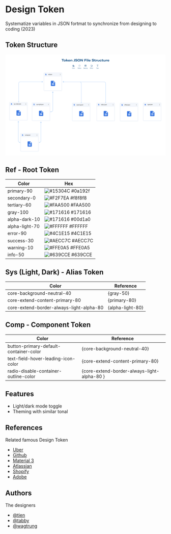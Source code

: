 
# Design Token

Systematize variables in JSON fortmat to synchronize from designing to coding (2023)

## Token Structure

![App Screenshot](https://github.com/wagGit1248/tokendesign/raw/master/Read-me.png)

## Ref - Root Token

| Color             | Hex                                                                |
| ----------------- | ---------------------------------------------------------- |
| primary-90 | ![#15304C](https://via.placeholder.com/20/15304C?text=+) #0a192f |
| secondary-0 | ![#F2F7EA](https://via.placeholder.com/20/F2F7EA?text=+) #f8f8f8 |
| tertiary-60 | ![#FAA500](https://via.placeholder.com/20/FAA500?text=+) #FAA500 |
| gray-100 | ![#171616](https://via.placeholder.com/20/171616?text=+) #171616 |
| alpha-dark-10| ![#171616](https://via.placeholder.com/20/171616?text=+) #00d1a0 |
| alpha-light-70| ![#FFFFFF](https://via.placeholder.com/20/FFFFFF?text=+) #FFFFFF |
| error-90| ![#4C1E15](https://via.placeholder.com/20/4C1E15?text=+) #4C1E15 |
| success-30| ![#AECC7C](https://via.placeholder.com/20/AECC7C?text=+) #AECC7C |
| warning-10| ![#FFE0A5](https://via.placeholder.com/20/FFE0A5?text=+) #FFE0A5 |
| info-50| ![#639CCE](https://via.placeholder.com/20/639CCE?text=+) #639CCE |


## Sys (Light, Dark) - Alias Token

| Color             | Reference                                                                |
| ----------------- | ---------------------------------------------------------- |
| core-background-neutral-40 |  {gray-50} |
| core-extend-content-primary-80 | {primary-80}|
| core-extend-border-always-light-alpha-80 | {alpha-light-80}|

## Comp - Component Token

| Color             | Reference                                                                |
| ----------------- | ---------------------------------------------------------- |
| button-primary-default-container-color |  {core-background-neutral-40} |
| text-field-hover-leading-icon-color | {core-extend-content-primary-80}|
| radio-disable-container-outline-color | {core-extend-border-always-light-alpha-80 }|


## Features

- Light/dark mode toggle
- Theming with similar tonal



## References

Related famous Design Token

- [Uber](https://base.uber.com/6d2425e9f/p/93825b-welcome-to-base)
- [Github](https://primer.style/design/foundations/color)
- [Material 3](https://m3.material.io/foundations/design-tokens/overview)
- [Atlassian](https://atlassian.design/tokens)
- [Shopify](https://polaris.shopify.com/design/colors)
- [Adobe](https://spectrum.adobe.com/page/design-tokens/)








## Authors

The designers

- [@tien]()
- [@tabby]()
- [@wagtrung](https://wagtrung.com/)


